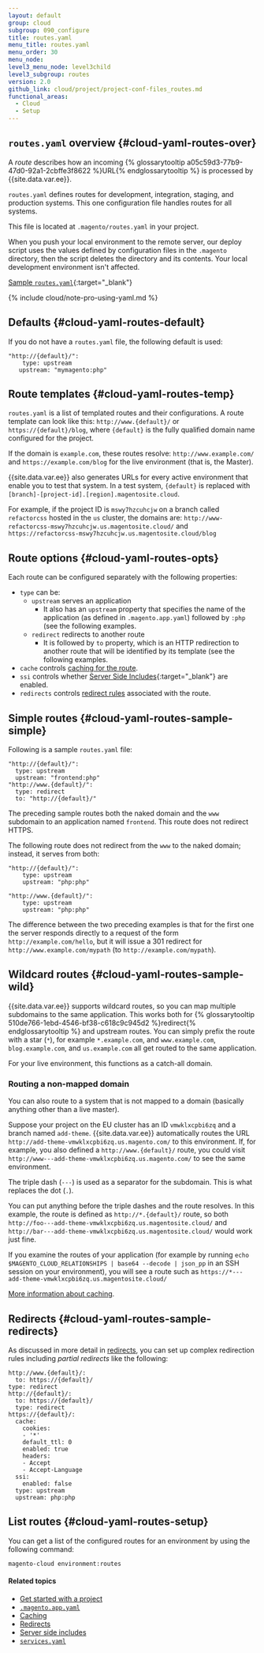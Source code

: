 ```yaml
---
layout: default
group: cloud
subgroup: 090_configure
title: routes.yaml
menu_title: routes.yaml
menu_order: 30
menu_node:
level3_menu_node: level3child
level3_subgroup: routes
version: 2.0
github_link: cloud/project/project-conf-files_routes.md
functional_areas:
  - Cloud
  - Setup
---
```


## `routes.yaml` overview {#cloud-yaml-routes-over}
A *route* describes how an incoming {% glossarytooltip a05c59d3-77b9-47d0-92a1-2cbffe3f8622 %}URL{% endglossarytooltip %} is processed by {{site.data.var.ee}}.

`routes.yaml` defines routes for development, integration, staging, and production systems. This one configuration file handles routes for all systems.

This file is located at `.magento/routes.yaml` in your project.

<div class="bs-callout bs-callout-info" id="info">
  <p>When you push your local environment to the remote server, our deploy script uses the values defined by configuration files in the <code>.magento</code> directory, then the script deletes the directory and its contents. Your local development environment isn't affected.</p>
</div>

[Sample `routes.yaml`](https://github.com/magento/magento-cloud/blob/master/.magento/routes.yaml){:target="_blank"}

{% include cloud/note-pro-using-yaml.md %}

## Defaults {#cloud-yaml-routes-default}
If you do not have a `routes.yaml` file, the following default is used:

	"http://{default}/":
	    type: upstream
 	   upstream: "mymagento:php"

## Route templates {#cloud-yaml-routes-temp}
`routes.yaml` is a list of templated routes and their configurations. A route  template can look like this: `http://www.{default}/` or `https://{default}/blog`, where `{default}` is the fully qualified domain name configured for the project.

If the domain is `example.com`, these routes resolve: `http://www.example.com/` and `https://example.com/blog` for the live environment (that is, the Master).

{{site.data.var.ee}} also generates URLs for every active environment that enable you to test that system. In a test system, `{default}` is replaced with `[branch]-[project-id].[region].magentosite.cloud`.

For example, if the project ID is `mswy7hzcuhcjw` on a branch called `refactorcss` hosted in the `us` cluster, the domains are: `http://www-refactorcss-mswy7hzcuhcjw.us.magentosite.cloud/` and `https://refactorcss-mswy7hzcuhcjw.us.magentosite.cloud/blog`

<!-- {{site.data.var.ece}} also supports [multiple applications]({{page.baseurl}}cloud/project/project-conf-multi.html) per project. Each project has a single `routes.yaml` file that defines which request is routed to which application. -->

## Route options {#cloud-yaml-routes-opts}
Each route can be configured separately with the following properties:

* `type` can be:
  * `upstream` serves an application
    * It also has an `upstream` property that specifies the name of
    the application (as defined in `.magento.app.yaml`) followed by `:php` (see
     the following examples.
  * `redirect` redirects to another route
    * It is followed by `to` property, which is an HTTP redirection to
    another route that will be identified by its template (see the following examples.
* `cache` controls [caching for the route]({{page.baseurl}}cloud/project/project-routes-more-cache.html).
* `ssi` controls whether [Server Side Includes](http://httpd.apache.org/docs/current/howto/ssi.html){:target="_blank"} are enabled.
* `redirects` controls [redirect rules]({{page.baseurl}}cloud/project/project-routes-more-redir.html) associated with the route.

## Simple routes {#cloud-yaml-routes-sample-simple}
Following is a sample `routes.yaml` file:

	"http://{default}/":
	  type: upstream
	  upstream: "frontend:php"
	"http://www.{default}/":
	  type: redirect
	  to: "http://{default}/"

The preceding sample routes both the naked domain and the `www` subdomain to an application named `frontend`. This route does not redirect HTTPS.

The following route does not redirect from the `www` to the naked domain; instead, it serves from both:

	"http://{default}/":
	    type: upstream
	    upstream: "php:php"

	"http://www.{default}/":
	    type: upstream
	    upstream: "php:php"

The difference between the two preceding examples is that for the first one the server responds directly to a request of the form `http://example.com/hello`, but it will issue a 301 redirect for `http://www.example.com/mypath` (to `http://example.com/mypath`).

## Wildcard routes {#cloud-yaml-routes-sample-wild}
{{site.data.var.ee}} supports wildcard routes, so you can map multiple subdomains to the same application. This works both for {% glossarytooltip 510de766-1ebd-4546-bf38-c618c9c945d2 %}redirect{% endglossarytooltip %} and upstream routes. You can simply prefix the route with a star (`*`), for example `*.example.com`, and `www.example.com`, `blog.example.com`, and `us.example.com` all get routed to the same application.

For your live environment, this functions as a catch-all domain.

### Routing a non-mapped domain
You can also route to a system that is not mapped to a domain (basically anything other than
a live master).

Suppose your project on the EU cluster has an ID `vmwklxcpbi6zq` and a branch named `add-theme`. {{site.data.var.ee}} automatically routes the URL `http://add-theme-vmwklxcpbi6zq.us.magento.com/` to this environment. If, for example, you also defined a `http://www.{default}/` route, you could visit `http://www---add-theme-vmwklxcpbi6zq.us.magento.com/` to see the same environment.

<div class="bs-callout bs-callout-info" id="info">
  <p>The triple dash (<code>---</code>) is used as a separator for the subdomain. This is what replaces the dot (<code>.</code>).</p>
</div>

You can put anything before the triple dashes and the route resolves. In this example, the route is defined as `http://*.{default}/` route, so both `http://foo---add-theme-vmwklxcpbi6zq.us.magentosite.cloud/` and `http://bar---add-theme-vmwklxcpbi6zq.us.magentosite.cloud/` would work just fine.

If you examine the routes of your application (for example by running `echo $MAGENTO_CLOUD_RELATIONSHIPS | base64 --decode | json_pp` in an SSH session on your environment), you will see a route such as `https://*---add-theme-vmwklxcpbi6zq.us.magentosite.cloud/`

[More information about caching]({{page.baseurl}}cloud/project/project-routes-more-cache.html).

## Redirects {#cloud-yaml-routes-sample-redirects}
As discussed in more detail in [redirects]({{page.baseurl}}cloud/project/project-routes-more-redir.html), you can set up complex redirection rules including *partial redirects* like the following:

	http://www.{default}/:
	  to: https://{default}/
  	type: redirect
	http://{default}/:
	  to: https://{default}/
	  type: redirect
	https://{default}/:
	  cache:
	    cookies:
	    - '*'
	    default_ttl: 0
	    enabled: true
    	headers:
	    - Accept
	    - Accept-Language
	  ssi:
	    enabled: false
	  type: upstream
	  upstream: php:php

## List routes {#cloud-yaml-routes-setup}
You can get a list of the configured routes for an environment by using the following command:

	magento-cloud environment:routes

#### Related topics
*	[Get started with a project]({{page.baseurl}}cloud/project/project-start.html)
*	[`.magento.app.yaml`]({{page.baseurl}}cloud/project/project-conf-files_magento-app.html)
*	[Caching]({{page.baseurl}}cloud/project/project-routes-more-cache.html)
*	[Redirects]({{page.baseurl}}cloud/project/project-routes-more-redir.html)
*	[Server side includes]({{page.baseurl}}cloud/project/project-routes-more-ssi.html)
*	[`services.yaml`]({{page.baseurl}}cloud/project/project-conf-files_services.html)
